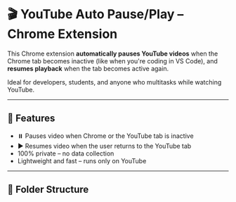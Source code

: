 # 🎬 YouTube Auto Pause/Play – Chrome Extension

This Chrome extension **automatically pauses YouTube videos** when the Chrome tab becomes inactive (like when you're coding in VS Code), and **resumes playback** when the tab becomes active again.

Ideal for developers, students, and anyone who multitasks while watching YouTube.

---

## 🧠 Features

- ⏸️ Pauses video when Chrome or the YouTube tab is inactive
- ▶️ Resumes video when the user returns to the YouTube tab
- 100% private – no data collection
- Lightweight and fast – runs only on YouTube

---

## 🧱 Folder Structure

